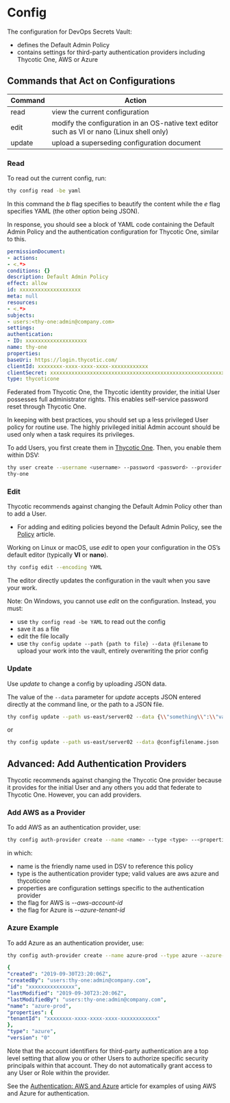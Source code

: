 ﻿[title]: # (Config)
[tags]: # (DevOps Secrets Vault,DSV,)
[priority]: # (1850)

# Config

The configuration for DevOps Secrets Vault:

* defines the Default Admin Policy
* contains settings for third-party authentication providers including Thycotic One, AWS or Azure

## Commands that Act on Configurations

| Command | Action                                                                                     |
| ------- | ------------------------------------------------------------------------------------------ |
| read    | view the current configuration                                                             |
| edit    | modify the configuration in an OS-native text editor such as VI or nano (Linux shell only) |
| update  | upload a superseding configuration document                                                |

### Read

To read out the current config, run:

```BASH
thy config read -be yaml
```

In this command the *b* flag specifies to beautify the content while the *e* flag specifies YAML (the other option being JSON).

In response, you should see a block of YAML code containing the Default Admin Policy and the authentication configuration for Thycotic One, similar to this.

```yaml
permissionDocument:
- actions:
- <.*>
conditions: {}
description: Default Admin Policy
effect: allow
id: xxxxxxxxxxxxxxxxxxxx
meta: null
resources:
- <.*>
subjects:
- users:<thy-one:admin@company.com>
settings:
authentication:
- ID: xxxxxxxxxxxxxxxxxxxx
name: thy-one
properties:
baseUri: https://login.thycotic.com/
clientId: xxxxxxxx-xxxx-xxxx-xxxx-xxxxxxxxxxxx
clientSecret: xxxxxxxxxxxxxxxxxxxxxxxxxxxxxxxxxxxxxxxxxxxxxxxxxxxxxxxxxxxxxxxx
type: thycoticone
```

Federated from Thycotic One, the Thycotic identity provider, the initial User possesses full administrator rights. This enables self-service password reset through Thycotic One.

In keeping with best practices, you should set up a less privileged User policy for routine use. The highly privileged initial Admin account should be used only when a task requires its privileges.

To add Users, you first create them in [Thycotic One](https://login.thycotic.com). Then, you enable them within DSV:

```BASH
thy user create --username <username> --password <password> --provider
thy-one
```

### Edit

Thycotic recommends against changing the Default Admin Policy other than to add a User.

* For adding and editing policies beyond the Default Admin Policy, see the [Policy](policy.md) article.

Working on Linux or macOS, use *edit* to open your configuration in the OS’s default editor (typically **VI** or **nano**).

``` bash
thy config edit --encoding YAML
```

The editor directly updates the configuration in the vault when you save your work.

Note: On Windows, you cannot use *edit* on the configuration. Instead, you must:

* use `thy config read -be YAML` to read out the config
* save it as a file
* edit the file locally
* use `thy config update --path {path to file} --data @filename` to upload your work into the vault, entirely overwriting the prior config

### Update

Use *update* to change a config by uploading JSON data.

The value of the `--data` parameter for *update* accepts JSON entered directly at the command line, or the path to a JSON file.

```BASH
thy config update --path us-east/server02 --data {\\"something\\":\\"value\\"}
```

or

```BASH
thy config update --path us-east/server02 --data @configfilename.json
```

## Advanced: Add Authentication Providers

Thycotic recommends against changing the Thycotic One provider because it provides for the initial User and any others you add that federate to Thycotic One. However, you can add providers.

### Add AWS as a Provider

To add AWS as an authentication provider, use:

```BASH
thy config auth-provider create --name <name> --type <type> --<properties>
```

in which:

* name is the friendly name used in DSV to reference this policy
* type is the authentication provider type; valid values are aws azure and thycoticone
* properties are configuration settings specific to the authentication provider
* the flag for AWS is *--aws-account-id*
* the flag for Azure is *--azure-tenant-id*

### Azure Example

To add Azure as an authentication provider, use:

```BASH
thy config auth-provider create --name azure-prod --type azure --azure-tenant-id xxxxxxxx-xxxx-xxxx-xxxx-xxxxxxxxxxxx
```

```yaml
{
"created": "2019-09-30T23:20:06Z",
"createdBy": "users:thy-one:admin@company.com",
"id": "xxxxxxxxxxxxxxx",
"lastModified": "2019-09-30T23:20:06Z",
"lastModifiedBy": "users:thy-one:admin@company.com",
"name": "azure-prod",
"properties": {
"tenantId": "xxxxxxxx-xxxx-xxxx-xxxx-xxxxxxxxxxxx"
},
"type": "azure",
"version": "0"
```

Note that the account identifiers for third-party authentication are a top level setting that allow you or other Users to authorize specific security principals within that account. They do not automatically grant access to any User or Role within the provider.

See the [Authentication: AWS and Azure](../authent-azure-aws/) article for examples of using AWS and Azure for authentication.


